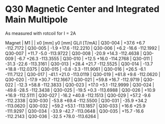 Q30 Magnetic Center and Integrated Main Multipole
=================================================

As measured with rotcoil for I =   2A

Magnet  |             M1               |
        | x0 [mm]  y0 [mm] GL/I [T/mA] |
Q30-004 |   +37.6     +6.7  -112.7172  |
Q30-005 |    -1.9    +17.6  -112.2210  |
Q30-006 |    +6.2    -16.6  -112.1992  |
Q30-007 |   +11.7     -5.0  -113.9722  |
Q30-008 |   -20.9    +14.3  -112.4638  |
Q30-009 |    -6.7    +26.3  -113.3555  |
Q30-010 |   +12.5    +16.0  -114.2768  |
Q30-011 |   -31.3    -22.6  -113.3161  |
Q30-013 |   +28.4    +21.7  -112.5525  |
Q30-014 |   -13.7    +18.8  -112.0375  |
Q30-015 |    -0.8     -3.3  -111.9061  |
Q30-016 |   +26.5     -6.1  -111.7122  |
Q30-017 |   -41.1    +21.0  -113.0119  |
Q30-019 |   +61.8     +9.6  -112.0620  |
Q30-020 |   -17.9    +30.7  -112.1667  |
Q30-021 |   +59.8    +16.7  -112.9719  |
Q30-022 |   -12.3    +58.8  -112.3833  |
Q30-023 |   +17.0     +5.1  -112.9999  |
Q30-024 |   -49.6    -28.5  -112.3438  |
Q30-025 |   -19.5     +0.3  -113.6988  |
Q30-026 |   +10.9    +16.9  -112.5111  |
Q30-027 |   -16.2    +40.8  -112.1513  |
Q30-029 |   +57.2     -9.6  -112.2338  |
Q30-030 |   -53.8    +69.4  -112.5500  |
Q30-031 |   -35.9    +34.2  -113.0620  |
Q30-032 |   +59.2    +53.1  -113.1857  |
Q30-033 |   +16.6    +25.9  -111.9297  |
Q30-034 |   -33.9    -42.7  -113.0648  |
Q30-035 |   +15.7    -16.6  -112.2143  |
Q30-036 |   -32.5    +78.0  -113.6264  |
